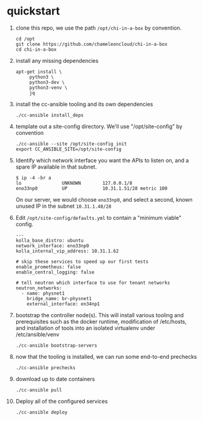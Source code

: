 # quickstart


1. clone this repo, we use the path `/opt/chi-in-a-box` by convention.
   ```
   cd /opt
   git clone https://github.com/chameleoncloud/chi-in-a-box
   cd chi-in-a-box
   ```
1. install any missing dependencies
   ```
   apt-get install \
        python3 \
        python3-dev \
        python3-venv \
        jq
   ```
1. install the cc-ansible tooling and its own dependencies
   ```
   ./cc-ansible install_deps
   ```
1. template out a site-config directory. We'll use "/opt/site-config" by convention
   ```
   ./cc-ansible --site /opt/site-config init
   export CC_ANSIBLE_SITE=/opt/site-config
   ```
1. Identify which network interface you want the APIs to listen on, and a spare IP available in that subnet.
   ```
   $ ip -4 -br a
   lo               UNKNOWN        127.0.0.1/8
   eno33np0         UP             10.31.1.51/28 metric 100
   ```
   On our server, we would choose `eno33np0`, and select a second, known unused IP in the subnet `10.31.1.48/28`
1. Edit `/opt/site-config/defaults.yml` to contain a "minimum viable" config.
   ```
   ---
   kolla_base_distro: ubuntu
   network_interface: eno33np0
   kolla_internal_vip_address: 10.31.1.62

   # skip these services to speed up our first tests
   enable_prometheus: false
   enable_central_logging: false

   # tell neutron which interface to use for tenant networks
   neutron_networks:
     - name: physnet1
       bridge_name: br-physnet1
       external_interface: en34np1
   ```
1. bootstrap the controller node(s). This will install various tooling and prerequisites such as the docker runtime, modification of /etc/hosts, and installation of tools into an isolated virtualenv under /etc/ansible/venv
   ```
   ./cc-ansible bootstrap-servers
   ```
1. now that the tooling is installed, we can run some end-to-end prechecks
   ```
   ./cc-ansible prechecks
   ```
1. download up to date containers
   ```
   ./cc-ansible pull
   ```

1. Deploy all of the configured services
   ```
   ./cc-ansible deploy
   ```